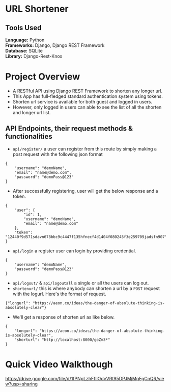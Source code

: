 # URL Shortener

## Tools Used

<b>Language:</b> Python <br>
<b>Frameworks:</b> Django, Django REST Framework <br>
<b>Database:</b> SQLite <br>
<b>Library:</b> Django-Rest-Knox <br>

# Project Overview

* A RESTful API using Django REST Framework to shorten any longer url.
* This App has full-fledged standard authentication system using tokens.
* Shorten url service is available for both guest and logged in users.
* However, only logged in users can able to see the list of all the shorten and longer url list.

## API Endpoints, their request methods & functionalities
* `api/register/` a user can register from this route by simply making a post request with the following json format
```
{
    "username": "demoName",
    "email": "name@demo.com",
    "password": "demoPass@123"
}
```
* After successfully registering, user will get the below response and a token.
```
{
    "user": {
        "id": 1,
        "username": "demoName",
        "email": "name@demo.com"
    },
    "token": "12440f9d571sdavn678bbc9c4447f135hfnecf4d1404f080245f3e259709jadsfn907"
}
```
* `api/login` a register user can login by providing credential.
```
{
    "username": "demoName",
    "password": "demoPass@123"
}
```
* `api/logout/` & `api/logoutall` a single or all the users can log out.
* `shortenurl/` this is where anybody can shorten a url by a `POST` request with the logurl. Here's the format of request.
```
{"longurl": "https://aeon.co/ideas/the-danger-of-absolute-thinking-is-absolutely-clear"}
```
* We'll get a response of shorten url as like below.
```
{
    "longurl": "https://aeon.co/ideas/the-danger-of-absolute-thinking-is-absolutely-clear",
    "shorturl": "http://localhost:8000/goZm3*"
}
```

# Quick Video Walkthough
https://drive.google.com/file/d/1fPNpLzhFfllOdvVRt95DPJMjMqFgCnQR/view?usp=sharing

